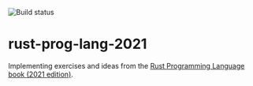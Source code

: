 ![Build status](https://github.com/lhayhurst/rust-prog-lang-2021/actions/workflows/rust.yml/badge.svg)

# rust-prog-lang-2021
Implementing exercises and ideas from the [Rust Programming Language book (2021 edition)](https://doc.rust-lang.org/stable/book/).

